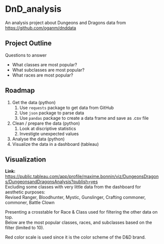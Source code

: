 # DnD_analysis
An analysis project about Dungeons and Dragons data from https://github.com/oganm/dnddata

## Project Outline

Questions to answer
- What classes are most popular?
- What subclasses are most popular?
- What races are most popular?

## Roadmap
1. Get the data (python)
    1. Use ```requests``` package to get data from GitHub
    2. Use ```json``` package to parse data
    3. Use ```pandas``` package to create a data frame and save as .csv file
2. Clean / prepare the data (python)
    1. Look at discriptive statistics
    2. Investigte unexpected values
3. Analyse the data (python)
4. Visualize the data in a dashboard (tableau)

## Visualization 
**Link:** https://public.tableau.com/app/profile/maxime.bonnin/viz/DungeonsDragons/DungeonsandDragonsAnalysis?publish=yes <br>
Excluding some classes with very little data from the dashboard for aesthetic purposes: <br>
Revised Ranger, Bloodhunter, Mystic, Gunslinger, Crafting commoner, commoner, Battle Clown

Presenting a crosstable for Race & Class used for filtering the other data on top.<br>
Below are the most popular classes, races, and subclasses based on the filter (limited to 10).

Red color scale is used since it is the color scheme of the D&D brand.
